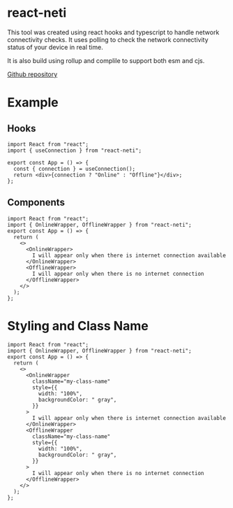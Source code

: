 # react-neti

This tool was created using react hooks and typescript to handle network connectivity checks.
It uses polling to check the network connectivity status of your device in real time.

It is also build using rollup and complile to support both esm and cjs.

[Github repository](https://github.com/Humed-Muhammad/react-net)

# Example

## Hooks

```tsx
import React from "react";
import { useConnection } from "react-neti";

export const App = () => {
  const { connection } = useConnection();
  return <div>{connection ? "Online" : "Offline"}</div>;
};
```

## Components

```tsx
import React from "react";
import { OnlineWrapper, OfflineWrapper } from "react-neti";
export const App = () => {
  return (
    <>
      <OnlineWrapper>
        I will appear only when there is internet connection available
      </OnlineWrapper>
      <OfflineWrapper>
        I will appear only when there is no internet connection
      </OfflineWrapper>
    </>
  );
};
```

# Styling and Class Name

```tsx
import React from "react";
import { OnlineWrapper, OfflineWrapper } from "react-neti";
export const App = () => {
  return (
    <>
      <OnlineWrapper
        className="my-class-name"
        style={{
          width: "100%",
          backgroundColor: " gray",
        }}
      >
        I will appear only when there is internet connection available
      </OnlineWrapper>
      <OfflineWrapper
        className="my-class-name"
        style={{
          width: "100%",
          backgroundColor: " gray",
        }}
      >
        I will appear only when there is no internet connection
      </OfflineWrapper>
    </>
  );
};
```
